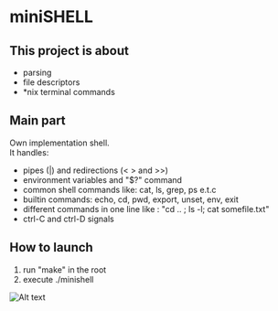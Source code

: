 # miniSHELL

## This project is about
* parsing
* file descriptors
* *nix terminal commands

## Main part 
Own implementation shell.  
It handles:  
* pipes (|) and redirections (< > and >>)  
* environment variables and "$?" command  
* common shell commands like: cat, ls, grep, ps e.t.c  
* builtin commands: echo, cd, pwd, export, unset, env, exit  
* different commands in one line like : "cd .. ; ls -l; cat somefile.txt"
* ctrl-C and ctrl-D signals

## How to launch
1) run "make" in the root
2) execute ./minishell

![Alt text](mshl.gif)